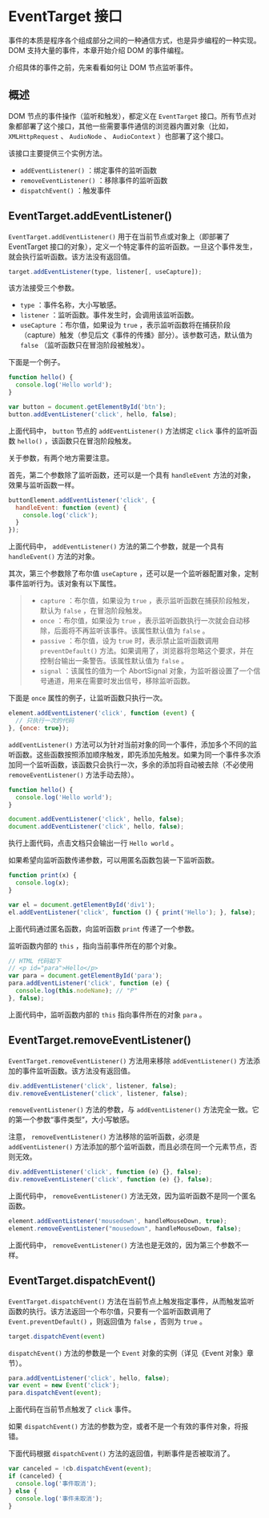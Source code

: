 # EventTarget 接口

事件的本质是程序各个组成部分之间的一种通信方式，也是异步编程的一种实现。DOM 支持大量的事件，本章开始介绍 DOM 的事件编程。

介绍具体的事件之前，先来看看如何让 DOM 节点监听事件。

## 概述

DOM 节点的事件操作（监听和触发），都定义在 `EventTarget` 接口。所有节点对象都部署了这个接口，其他一些需要事件通信的浏览器内置对象（比如， `XMLHttpRequest` 、 `AudioNode` 、 `AudioContext` ）也部署了这个接口。

该接口主要提供三个实例方法。

-  `addEventListener()` ：绑定事件的监听函数
-  `removeEventListener()` ：移除事件的监听函数
-  `dispatchEvent()` ：触发事件

## EventTarget.addEventListener()

 `EventTarget.addEventListener()` 用于在当前节点或对象上（即部署了 EventTarget 接口的对象），定义一个特定事件的监听函数。一旦这个事件发生，就会执行监听函数。该方法没有返回值。

```js
target.addEventListener(type, listener[, useCapture]);
```

该方法接受三个参数。

-  `type` ：事件名称，大小写敏感。
-  `listener` ：监听函数。事件发生时，会调用该监听函数。
-  `useCapture` ：布尔值，如果设为 `true` ，表示监听函数将在捕获阶段（capture）触发（参见后文《事件的传播》部分）。该参数可选，默认值为 `false` （监听函数只在冒泡阶段被触发）。

下面是一个例子。

```js
function hello() {
  console.log('Hello world');
}

var button = document.getElementById('btn');
button.addEventListener('click', hello, false);
```

上面代码中， `button` 节点的 `addEventListener()` 方法绑定 `click` 事件的监听函数 `hello()` ，该函数只在冒泡阶段触发。

关于参数，有两个地方需要注意。

首先，第二个参数除了监听函数，还可以是一个具有 `handleEvent` 方法的对象，效果与监听函数一样。

```js
buttonElement.addEventListener('click', {
  handleEvent: function (event) {
    console.log('click');
  }
});
```

上面代码中， `addEventListener()` 方法的第二个参数，就是一个具有 `handleEvent()` 方法的对象。

其次，第三个参数除了布尔值 `useCapture` ，还可以是一个监听器配置对象，定制事件监听行为。该对象有以下属性。

> -  `capture` ：布尔值，如果设为 `true` ，表示监听函数在捕获阶段触发，默认为 `false` ，在冒泡阶段触发。
> -  `once` ：布尔值，如果设为 `true` ，表示监听函数执行一次就会自动移除，后面将不再监听该事件。该属性默认值为 `false` 。
> -  `passive` ：布尔值，设为 `true` 时，表示禁止监听函数调用 `preventDefault()` 方法。如果调用了，浏览器将忽略这个要求，并在控制台输出一条警告。该属性默认值为 `false` 。
> -  `signal` ：该属性的值为一个 AbortSignal 对象，为监听器设置了一个信号通道，用来在需要时发出信号，移除监听函数。

下面是 `once` 属性的例子，让监听函数只执行一次。

```js
element.addEventListener('click', function (event) {
  // 只执行一次的代码
}, {once: true});
```

 `addEventListener()` 方法可以为针对当前对象的同一个事件，添加多个不同的监听函数。这些函数按照添加顺序触发，即先添加先触发。如果为同一个事件多次添加同一个监听函数，该函数只会执行一次，多余的添加将自动被去除（不必使用 `removeEventListener()` 方法手动去除）。

```js
function hello() {
  console.log('Hello world');
}

document.addEventListener('click', hello, false);
document.addEventListener('click', hello, false);
```

执行上面代码，点击文档只会输出一行 `Hello world` 。

如果希望向监听函数传递参数，可以用匿名函数包装一下监听函数。

```js
function print(x) {
  console.log(x);
}

var el = document.getElementById('div1');
el.addEventListener('click', function () { print('Hello'); }, false);
```

上面代码通过匿名函数，向监听函数 `print` 传递了一个参数。

监听函数内部的 `this` ，指向当前事件所在的那个对象。

```js
// HTML 代码如下
// <p id="para">Hello</p>
var para = document.getElementById('para');
para.addEventListener('click', function (e) {
  console.log(this.nodeName); // "P"
}, false);
```

上面代码中，监听函数内部的 `this` 指向事件所在的对象 `para` 。

## EventTarget.removeEventListener()

 `EventTarget.removeEventListener()` 方法用来移除 `addEventListener()` 方法添加的事件监听函数。该方法没有返回值。

```js
div.addEventListener('click', listener, false);
div.removeEventListener('click', listener, false);
```

 `removeEventListener()` 方法的参数，与 `addEventListener()` 方法完全一致。它的第一个参数“事件类型”，大小写敏感。

注意， `removeEventListener()` 方法移除的监听函数，必须是 `addEventListener()` 方法添加的那个监听函数，而且必须在同一个元素节点，否则无效。

```js
div.addEventListener('click', function (e) {}, false);
div.removeEventListener('click', function (e) {}, false);
```

上面代码中， `removeEventListener()` 方法无效，因为监听函数不是同一个匿名函数。

```js
element.addEventListener('mousedown', handleMouseDown, true);
element.removeEventListener("mousedown", handleMouseDown, false);
```

上面代码中， `removeEventListener()` 方法也是无效的，因为第三个参数不一样。

## EventTarget.dispatchEvent()

 `EventTarget.dispatchEvent()` 方法在当前节点上触发指定事件，从而触发监听函数的执行。该方法返回一个布尔值，只要有一个监听函数调用了 `Event.preventDefault()` ，则返回值为 `false` ，否则为 `true` 。

```js
target.dispatchEvent(event)
```

 `dispatchEvent()` 方法的参数是一个 `Event` 对象的实例（详见《Event 对象》章节）。

```js
para.addEventListener('click', hello, false);
var event = new Event('click');
para.dispatchEvent(event);
```

上面代码在当前节点触发了 `click` 事件。

如果 `dispatchEvent()` 方法的参数为空，或者不是一个有效的事件对象，将报错。

下面代码根据 `dispatchEvent()` 方法的返回值，判断事件是否被取消了。

```js
var canceled = !cb.dispatchEvent(event);
if (canceled) {
  console.log('事件取消');
} else {
  console.log('事件未取消');
}
```

